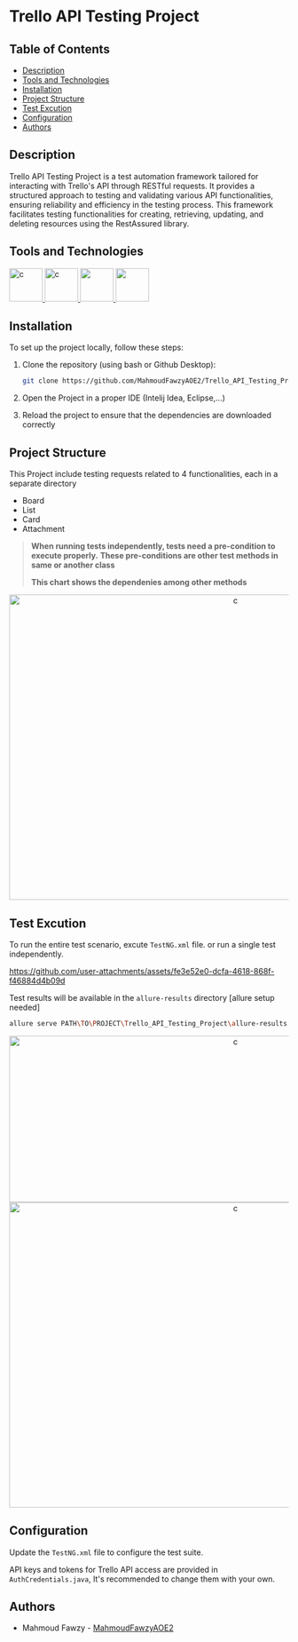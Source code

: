 
# Trello API Testing Project


## Table of Contents
- [Description](#description)
- [Tools and Technologies](#tools-and-technologies)
- [Installation](#installation)
- [Project Structure](#project-structure)
- [Test Excution](#test-excution)
- [Configuration](#configuration)
- [Authors](#authors)

## Description
Trello API Testing Project is a test automation framework tailored for interacting with Trello's API through RESTful requests. It provides a structured approach to testing and validating various API functionalities, ensuring reliability and efficiency in the testing process. This framework facilitates testing functionalities for creating, retrieving, updating, and deleting resources using the RestAssured library.

## Tools and Technologies
<a href="https://www.java.com/en/"><img src="https://cdn-icons-png.flaticon.com/512/226/226777.png" alt="c" width="60" height="60"/> </a>
<a href="https://rest-assured.io/"><img src="https://avatars.githubusercontent.com/u/19369327?s=200&v=4" alt="c" width="60" height="60"/> </a>
<a href="https://testng.org/"> <img src="https://howtodoinjava.com/wp-content/uploads/2014/12/TestNG.png" width="60" height="60"/> </a>
<a href="https://allurereport.org/"> <img src="https://avatars.githubusercontent.com/u/5879127?s=280&v=4" width="60" height="60"/> </a>

## Installation
To set up the project locally, follow these steps:

1. Clone the repository (using bash or Github Desktop):
    ```bash
    git clone https://github.com/MahmoudFawzyAOE2/Trello_API_Testing_Project.git
    ```
2. Open the Project in a proper IDE (Intelij Idea, Eclipse,...)
   
6. Reload the project to ensure that the dependencies are downloaded correctly

## Project Structure
This Project include testing requests related to 4 functionalities, each in a separate directory
* Board
* List
* Card
* Attachment

> **When running tests independently, tests need a pre-condition to execute properly.**
> **These pre-conditions are other test methods in same or another class**
>
> **This chart shows the dependenies among other methods**

<div align="center"><img src="https://github.com/user-attachments/assets/97595214-b76c-466f-a36d-07eed2d69c12" alt="c" width="800" height="550"/> </div>

## Test Excution
To run the entire test scenario, excute `TestNG.xml` file. or run a single test independently.

https://github.com/user-attachments/assets/fe3e52e0-dcfa-4618-868f-f46884d4b09d

Test results will be available in the `allure-results` directory [allure setup needed]

```bash
allure serve PATH\TO\PROJECT\Trello_API_Testing_Project\allure-results
```

<div align="center"><img src="https://github.com/user-attachments/assets/9b090ff3-5c55-479f-bc34-b389eac30be1" alt="c" width="800" height="300"/> </div>
<div align="center"><img src="https://github.com/user-attachments/assets/80431601-a952-4172-bbe1-2f800c2a806e" alt="c" width="800" height="550"/> </div>

## Configuration
Update the `TestNG.xml` file to configure the test suite. 

API keys and tokens for Trello API access are provided in `AuthCredentials.java`, It's recommended to change them with your own.

## Authors
- Mahmoud Fawzy - [MahmoudFawzyAOE2](https://github.com/MahmoudFawzyAOE2)
